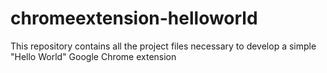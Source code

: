 # chromeextension-helloworld
This repository contains all the project files necessary to develop a simple "Hello World" Google Chrome extension 

